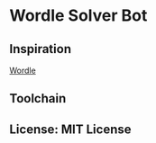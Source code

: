 Wordle Solver Bot
=================

Inspiration
-----------
[Wordle](https://github.com/coolbutuseless/wordle)


Toolchain
---------



License: MIT License
--------------------
